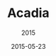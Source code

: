 ---
slug: "/travel/acadia"
type: travel
title: "Acadia"
subtitle: "2015"
date: "2015-05-23"
hero: ../../images/travel/acadia/acadia-cover.jpg
photos: ../../galleries/travel/acadia.yaml
---